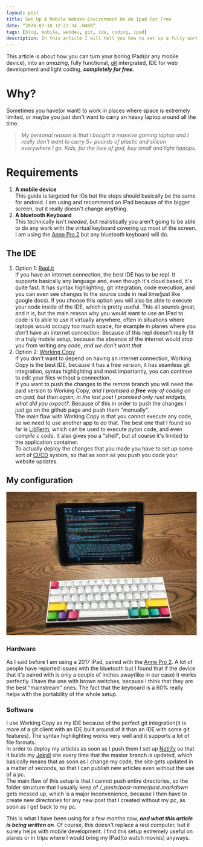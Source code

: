 ```yaml
---
layout: post
title: Set Up A Mobile Webdev Environment On An Ipad For Free
date: “2020-07-18 12:22:34 -0400”
tags: [blog, mobile, webdev, git, ide, coding, ipad]
description: In this article I will tell you how to set up a fully working IDE for web development on any mobile device for free
---
```

This article is about how you can turn your boring IPad(or any mobile device), into an *amazing*, fully functional, [git](https://git-scm.com/) intergrated, IDE for web development and light coding, ***completely for free.***

# Why?
Sometimes you have(or want) to work in places where space is extremely limited, or maybe you just don't want to carry an heavy laptop around all the time. <br>
>*My personal reason is that I bought a massive gaming laptop and I really don't want to carry 5+ pounds of plastic and silicon everywhere I go. Kids, for the love of god, buy small and light laptops.*

# Requirements
1. **A mobile device** <br>
This guide is targeted for IOs but the steps should basically be the same for android. I am using and recommend an IPad because of the bigger screen, but it really doesn't change anything. <br>
2. **A bluetooth Keyboard** <br>
This technically isn't *needed*, but realistically you aren't going to be able to do any work with the virtual keyboard covering up most of the screen. I am using the [Anne Pro 2](https://annepro2.com/products/kailh-box-switchobins-anne-pro-2-60-nkro-bluetooth-4-0-type-c-rgb-mechanical-gaming-keyboard?variant=28863929057357) but any bluetooth keyboard will do.

## The IDE
1. Option 1: [Repl.it](https://repl.it/) <br>
If you have an internet connection, the best IDE has to be repl. It supports basically any language and, even though it's cloud based, it's quite fast. It has syntax highlighting, git integration, code execution, and you can even see changes to the source code in real time(just like google docs). If you choose this option you will also be able to execute your code inside of the IDE, which is pretty useful. This all sounds great, and it is, but the main reason why you would want to use an IPad to code is to able to use it virtually anywhere, often in situations where laptops would occupy too much space, for example in planes where you *don't* have an internet connection. Because of this repl doesn't really fit in a truly mobile setup, because the absence of the internet would stop you from writing any code, *and we don't want that* <br>
2. Option 2: [Working Copy](https://workingcopyapp.com/) <br>
If you don't want to depend on having an internet connection, Working Copy is the best IDE, because it has a free version, it has seamless git integration, syntax highlighting and most importantly, you can continue to edit your files without a connection. <br>
If you want to push the changes to the remote branch you will need the paid version to Working Copy, *and I promised a **free** way of coding on an ipad, but then again, in the last post I promised only rust widgets, what did you expect?*. Because of this in order to push the changes I just go on the github page and push them "manually". <br>
The main flaw with Working Copy is that you cannot execute any code, so we need to use another app to do that. The best one that I found so far is [LibTerm](https://libterm.app/), which can be used to execute pyton code, and even *compile c code*. It also gives you a "shell", but of course it's limited to the application container. <br>
To actually deploy the changes that you made you have to set up some sort of [CI/CD](https://en.wikipedia.org/wiki/CI/CD) system, so that as soon as you push you code your website updates. <br>

## My configuration
![my setup](/assets/posts/set-up-a-mobile-webdev-envirnomet-on-an-ipad-for-free/setup.jpg)
### Hardware
As I said before I am using a 2017 IPad, paired with the [Anne Pro 2](https://annepro2.com/products/kailh-box-switchobins-anne-pro-2-60-nkro-bluetooth-4-0-type-c-rgb-mechanical-gaming-keyboard?variant=28863929057357). A lot of people have reported issues with the bluetooth but I found that if the device that it's paired with is only a couple of inches away(like in our case) it works perfectly. I have the one with brown switches, because I think that they are the best "mainstream" ones. The fact that the keyboard is a 60% really helps with the portability of the whole setup. <br>

### Software
I use Working Copy as my IDE because of the perfect git integration(it is more of a git client with an IDE built around of it than an IDE with some git features). The syntax highilighting works very well and it supports a lot of file formats. <br>
In order to deploy my articles as soon as I push them I set up [Netlify](https://www.netlify.com/) so that it builds my [Jekyll](https://jekyllrb.com/) site every time that the master branch is updated, which basically means that as soon as I change my code, the site gets updated in a matter of seconds, so that I can publish new articles even without the use of a pc. <br>
The main flaw of this setup is that I cannot push entire directories, so the folder structure that I usually keep of */_posts/post-name/post.markdown* gets messed up, which is a major inconvenience, because I then have to create new directories for any new post that I created without my pc, as soon as I get back to my pc.
<br>

This is what I have been using for a few months now, ***and what this article is being written on***. Of course, this doesn't replace a *real* computer, but it surely helps with mobile development. I find this setup extremely useful on planes or in trips where I would bring my IPad(to watch movies) anyways.


[jekyll-docs]: https://jekyllrb.com/docs/home
[jekyll-gh]:   https://github.com/jekyll/jekyll
[jekyll-talk]: https://talk.jekyllrb.com

